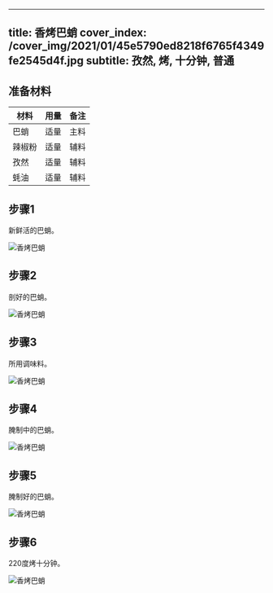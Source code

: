 
---
title: 香烤巴蛸
cover_index: /cover_img/2021/01/45e5790ed8218f6765f4349fe2545d4f.jpg
subtitle: 孜然, 烤, 十分钟, 普通
---

## 准备材料

| 材料     | 用量 | 备注|
| ------- | ----- | --- |
| 巴蛸 | 适量| 主料 |
| 辣椒粉 | 适量| 辅料 |
| 孜然 | 适量| 辅料 |
| 蚝油 | 适量| 辅料 |

## 步骤1

新鲜活的巴蛸。

![香烤巴蛸](https://i8.meishichina.com/attachment/recipe/201001/201001201121249.jpg?x-oss-process=style/p320) 

## 步骤2

剖好的巴蛸。

![香烤巴蛸](https://i8.meishichina.com/attachment/recipe/201001/201001201121460.jpg?x-oss-process=style/p320) 

## 步骤3

所用调味料。

![香烤巴蛸](https://i8.meishichina.com/attachment/recipe/201001/201001201122029.jpg?x-oss-process=style/p320) 

## 步骤4

腌制中的巴蛸。

![香烤巴蛸](https://i8.meishichina.com/attachment/recipe/201001/201001201122196.jpg?x-oss-process=style/p320) 

## 步骤5

腌制好的巴蛸。

![香烤巴蛸](https://i8.meishichina.com/attachment/recipe/201001/201001201123112.jpg?x-oss-process=style/p320) 

## 步骤6

220度烤十分钟。

![香烤巴蛸](https://i8.meishichina.com/attachment/recipe/201001/201001201123295.jpg?x-oss-process=style/p320) 

